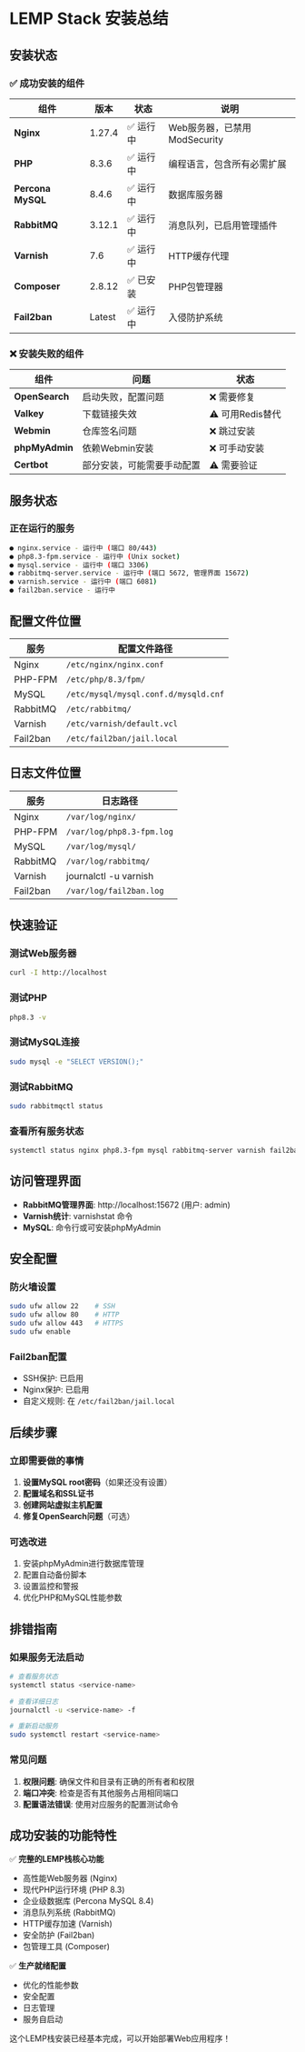 # LEMP Stack 安装总结

## 安装状态

### ✅ 成功安装的组件

| 组件 | 版本 | 状态 | 说明 |
|------|------|------|------|
| **Nginx** | 1.27.4 | ✅ 运行中 | Web服务器，已禁用ModSecurity |
| **PHP** | 8.3.6 | ✅ 运行中 | 编程语言，包含所有必需扩展 |
| **Percona MySQL** | 8.4.6 | ✅ 运行中 | 数据库服务器 |
| **RabbitMQ** | 3.12.1 | ✅ 运行中 | 消息队列，已启用管理插件 |
| **Varnish** | 7.6 | ✅ 运行中 | HTTP缓存代理 |
| **Composer** | 2.8.12 | ✅ 已安装 | PHP包管理器 |
| **Fail2ban** | Latest | ✅ 运行中 | 入侵防护系统 |

### ❌ 安装失败的组件

| 组件 | 问题 | 状态 |
|------|------|------|
| **OpenSearch** | 启动失败，配置问题 | ❌ 需要修复 |
| **Valkey** | 下载链接失效 | ⚠️ 可用Redis替代 |
| **Webmin** | 仓库签名问题 | ❌ 跳过安装 |
| **phpMyAdmin** | 依赖Webmin安装 | ❌ 可手动安装 |
| **Certbot** | 部分安装，可能需要手动配置 | ⚠️ 需要验证 |

## 服务状态

### 正在运行的服务
```bash
● nginx.service - 运行中 (端口 80/443)
● php8.3-fpm.service - 运行中 (Unix socket)
● mysql.service - 运行中 (端口 3306)
● rabbitmq-server.service - 运行中 (端口 5672, 管理界面 15672)
● varnish.service - 运行中 (端口 6081)
● fail2ban.service - 运行中
```

## 配置文件位置

| 服务 | 配置文件路径 |
|------|-------------|
| Nginx | `/etc/nginx/nginx.conf` |
| PHP-FPM | `/etc/php/8.3/fpm/` |
| MySQL | `/etc/mysql/mysql.conf.d/mysqld.cnf` |
| RabbitMQ | `/etc/rabbitmq/` |
| Varnish | `/etc/varnish/default.vcl` |
| Fail2ban | `/etc/fail2ban/jail.local` |

## 日志文件位置

| 服务 | 日志路径 |
|------|----------|
| Nginx | `/var/log/nginx/` |
| PHP-FPM | `/var/log/php8.3-fpm.log` |
| MySQL | `/var/log/mysql/` |
| RabbitMQ | `/var/log/rabbitmq/` |
| Varnish | journalctl -u varnish |
| Fail2ban | `/var/log/fail2ban.log` |

## 快速验证

### 测试Web服务器
```bash
curl -I http://localhost
```

### 测试PHP
```bash
php8.3 -v
```

### 测试MySQL连接
```bash
sudo mysql -e "SELECT VERSION();"
```

### 测试RabbitMQ
```bash
sudo rabbitmqctl status
```

### 查看所有服务状态
```bash
systemctl status nginx php8.3-fpm mysql rabbitmq-server varnish fail2ban
```

## 访问管理界面

- **RabbitMQ管理界面**: http://localhost:15672 (用户: admin)
- **Varnish统计**: varnishstat 命令
- **MySQL**: 命令行或可安装phpMyAdmin

## 安全配置

### 防火墙设置
```bash
sudo ufw allow 22    # SSH
sudo ufw allow 80    # HTTP
sudo ufw allow 443   # HTTPS
sudo ufw enable
```

### Fail2ban配置
- SSH保护: 已启用
- Nginx保护: 已启用
- 自定义规则: 在 `/etc/fail2ban/jail.local`

## 后续步骤

### 立即需要做的事情
1. **设置MySQL root密码**（如果还没有设置）
2. **配置域名和SSL证书**
3. **创建网站虚拟主机配置**
4. **修复OpenSearch问题**（可选）

### 可选改进
1. 安装phpMyAdmin进行数据库管理
2. 配置自动备份脚本
3. 设置监控和警报
4. 优化PHP和MySQL性能参数

## 排错指南

### 如果服务无法启动
```bash
# 查看服务状态
systemctl status <service-name>

# 查看详细日志
journalctl -u <service-name> -f

# 重新启动服务
sudo systemctl restart <service-name>
```

### 常见问题
1. **权限问题**: 确保文件和目录有正确的所有者和权限
2. **端口冲突**: 检查是否有其他服务占用相同端口
3. **配置语法错误**: 使用对应服务的配置测试命令

## 成功安装的功能特性

✅ **完整的LEMP栈核心功能**
- 高性能Web服务器 (Nginx)
- 现代PHP运行环境 (PHP 8.3)
- 企业级数据库 (Percona MySQL 8.4)
- 消息队列系统 (RabbitMQ)
- HTTP缓存加速 (Varnish)
- 安全防护 (Fail2ban)
- 包管理工具 (Composer)

✅ **生产就绪配置**
- 优化的性能参数
- 安全配置
- 日志管理
- 服务自启动

这个LEMP栈安装已经基本完成，可以开始部署Web应用程序！
